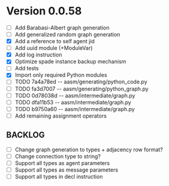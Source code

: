 # Version 0.0.58

- [ ] Add Barabasi-Albert graph generation
- [ ] Add generalized random graph generation
- [x] Add a reference to self agent jid
- [ ] Add uuid module (+ModuleVar)
- [x] Add log instruction
- [x] Optimize spade instance backup mechanism
- [ ] Add tests
- [x] Import only required Python modules
- [ ] TODO 7a4a78ed -- aasm/generating/python_code.py
- [ ] TODO fa3d7007 -- aasm/generating/python_graph.py
- [ ] TODO 0d78038d -- aasm/intermediate/graph.py
- [ ] TODO dfa11b53 -- aasm/intermediate/graph.py
- [ ] TODO b9750a60 -- aasm/intermediate/graph.py
- [ ] Add remaining assignment operators

## BACKLOG
- [ ] Change graph generation to types + adjacency row format?
- [ ] Change connection type to string?
- [ ] Support all types as agent parameters
- [ ] Support all types as message parameters
- [ ] Support all types in decl instruction
